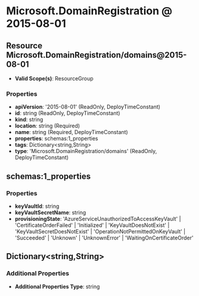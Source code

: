 # Microsoft.DomainRegistration @ 2015-08-01

## Resource Microsoft.DomainRegistration/domains@2015-08-01
* **Valid Scope(s)**: ResourceGroup
### Properties
* **apiVersion**: '2015-08-01' (ReadOnly, DeployTimeConstant)
* **id**: string (ReadOnly, DeployTimeConstant)
* **kind**: string
* **location**: string (Required)
* **name**: string (Required, DeployTimeConstant)
* **properties**: schemas:1_properties
* **tags**: Dictionary<string,String>
* **type**: 'Microsoft.DomainRegistration/domains' (ReadOnly, DeployTimeConstant)

## schemas:1_properties
### Properties
* **keyVaultId**: string
* **keyVaultSecretName**: string
* **provisioningState**: 'AzureServiceUnauthorizedToAccessKeyVault' | 'CertificateOrderFailed' | 'Initialized' | 'KeyVaultDoesNotExist' | 'KeyVaultSecretDoesNotExist' | 'OperationNotPermittedOnKeyVault' | 'Succeeded' | 'Unknown' | 'UnknownError' | 'WaitingOnCertificateOrder'

## Dictionary<string,String>
### Additional Properties
* **Additional Properties Type**: string

